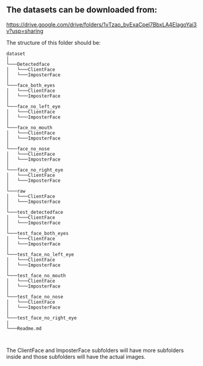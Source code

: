 ## The datasets can be downloaded from:

https://drive.google.com/drive/folders/1vTzao_bvExaCpel7BbxLA4EIagoYai3v?usp=sharing

The structure of this folder should be: 

```
dataset
│    
└───Detectedface
│   └───ClientFace
│   └───ImposterFace
│   
└───face_both_eyes
│   └───ClientFace
│   └───ImposterFace
│    
└───face_no_left_eye
│   └───ClientFace
│   └───ImposterFace
│     
└───face_no_mouth
│   └───ClientFace
│   └───ImposterFace
│     
└───face_no_nose
│   └───ClientFace
│   └───ImposterFace
│     
└───face_no_right_eye
│   └───ClientFace
│   └───ImposterFace
│    
└───raw
│   └───ClientFace
│   └───ImposterFace
│     
└───test_detectedface
│   └───ClientFace
│   └───ImposterFace
│    
└───test_face_both_eyes
│   └───ClientFace
│   └───ImposterFace
│    
└───test_face_no_left_eye
│   └───ClientFace
│   └───ImposterFace
│   
└───test_face_no_mouth
│   └───ClientFace
│   └───ImposterFace
│     
└───test_face_no_nose
│   └───ClientFace
│   └───ImposterFace
│    
└───test_face_no_right_eye
│   
└───Readme.md

    
```

The ClientFace and ImposterFace subfolders will have more subfolders inside and those subfolders will have the actual images.